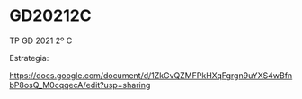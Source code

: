 # GD20212C
TP GD 2021 2º C


Estrategia:

https://docs.google.com/document/d/1ZkGvQZMFPkHXqFgrgn9uYXS4wBfnbP8osQ_M0cqqecA/edit?usp=sharing
